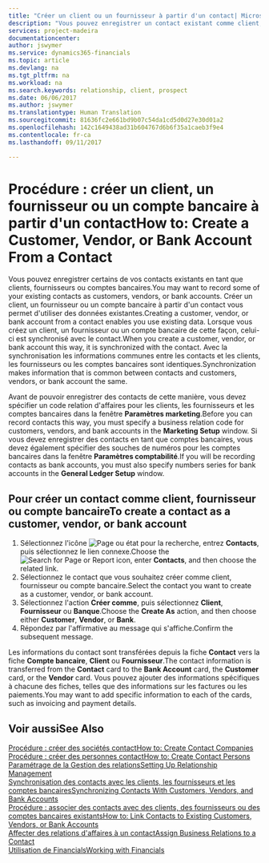```yaml
---
title: "Créer un client ou un fournisseur à partir d'un contact| Microsoft Docs"
description: "Vous pouvez enregistrer un contact existant comme client, fournisseur, ou compte bancaire à l'aide des données existantes et spécifier une relation d'affaires."
services: project-madeira
documentationcenter: 
author: jswymer
ms.service: dynamics365-financials
ms.topic: article
ms.devlang: na
ms.tgt_pltfrm: na
ms.workload: na
ms.search.keywords: relationship, client, prospect
ms.date: 06/06/2017
ms.author: jswymer
ms.translationtype: Human Translation
ms.sourcegitcommit: 81636fc2e661bd9b07c54da1cd5d0d27e30d01a2
ms.openlocfilehash: 142c1649438ad31b604767d6b6f35a1caeb3f9e4
ms.contentlocale: fr-ca
ms.lasthandoff: 09/11/2017

---
```

# <a name="how-to-create-a-customer-vendor-or-bank-account-from-a-contact"></a><span data-ttu-id="fb87a-103">Procédure : créer un client, un fournisseur ou un compte bancaire à partir d'un contact</span><span class="sxs-lookup"><span data-stu-id="fb87a-103">How to: Create a Customer, Vendor, or Bank Account From a Contact</span></span>
<span data-ttu-id="fb87a-104">Vous pouvez enregistrer certains de vos contacts existants en tant que clients, fournisseurs ou comptes bancaires.</span><span class="sxs-lookup"><span data-stu-id="fb87a-104">You may want to record some of your existing contacts as customers, vendors, or bank accounts.</span></span> <span data-ttu-id="fb87a-105">Créer un client, un fournisseur ou un compte bancaire à partir d'un contact vous permet d'utiliser des données existantes.</span><span class="sxs-lookup"><span data-stu-id="fb87a-105">Creating a customer, vendor, or bank account from a contact enables you use existing data.</span></span> <span data-ttu-id="fb87a-106">Lorsque vous créez un client, un fournisseur ou un compte bancaire de cette façon, celui-ci est synchronisé avec le contact.</span><span class="sxs-lookup"><span data-stu-id="fb87a-106">When you create a customer, vendor, or bank account this way, it is synchronized with the contact.</span></span> <span data-ttu-id="fb87a-107">Avec la synchronisation les informations communes entre les contacts et les clients, les fournisseurs ou les comptes bancaires sont identiques.</span><span class="sxs-lookup"><span data-stu-id="fb87a-107">Synchronization makes information that is common between contacts and customers, vendors, or bank account the same.</span></span>

<span data-ttu-id="fb87a-108">Avant de pouvoir enregistrer des contacts de cette manière, vous devez spécifier un code relation d'affaires pour les clients, les fournisseurs et les comptes bancaires dans la fenêtre **Paramètres marketing**.</span><span class="sxs-lookup"><span data-stu-id="fb87a-108">Before you can record contacts this way, you must specify a business relation code for customers, vendors, and bank accounts in the **Marketing Setup** window.</span></span> <span data-ttu-id="fb87a-109">Si vous devez enregistrer des contacts en tant que comptes bancaires, vous devez également spécifier des souches de numéros pour les comptes bancaires dans la fenêtre **Paramètres comptabilité**.</span><span class="sxs-lookup"><span data-stu-id="fb87a-109">If you will be recording contacts as bank accounts, you must also specify numbers series for bank accounts in the **General Ledger Setup** window.</span></span>

## <a name="to-create-a-contact-as-a-customer-vendor-or-bank-account"></a><span data-ttu-id="fb87a-110">Pour créer un contact comme client, fournisseur ou compte bancaire</span><span class="sxs-lookup"><span data-stu-id="fb87a-110">To create a contact as a customer, vendor, or bank account</span></span>
1. <span data-ttu-id="fb87a-111">Sélectionnez l'icône ![Page ou état pour la recherche](media/ui-search/search_small.png "icône Page ou état pour la recherche"), entrez **Contacts**, puis sélectionnez le lien connexe.</span><span class="sxs-lookup"><span data-stu-id="fb87a-111">Choose the ![Search for Page or Report](media/ui-search/search_small.png "Search for Page or Report icon") icon, enter **Contacts**, and then choose the related link.</span></span>
2. <span data-ttu-id="fb87a-112">Sélectionnez le contact que vous souhaitez créer comme client, fournisseur ou compte bancaire.</span><span class="sxs-lookup"><span data-stu-id="fb87a-112">Select the contact you want to create as a customer, vendor, or bank account.</span></span>
3. <span data-ttu-id="fb87a-113">Sélectionnez l'action **Créer comme**, puis sélectionnez **Client**, **Fournisseur** ou **Banque**.</span><span class="sxs-lookup"><span data-stu-id="fb87a-113">Choose the **Create As** action, and then choose either **Customer**, **Vendor**, or **Bank**.</span></span>
4. <span data-ttu-id="fb87a-114">Répondez par l'affirmative au message qui s'affiche.</span><span class="sxs-lookup"><span data-stu-id="fb87a-114">Confirm the subsequent message.</span></span>

<span data-ttu-id="fb87a-115">Les informations du contact sont transférées depuis la fiche **Contact** vers la fiche **Compte bancaire**, **Client** ou **Fournisseur**.</span><span class="sxs-lookup"><span data-stu-id="fb87a-115">The contact information is transferred from the **Contact** card to the **Bank Account** card, the **Customer** card, or the **Vendor** card.</span></span> <span data-ttu-id="fb87a-116">Vous pouvez ajouter des informations spécifiques à chacune des fiches, telles que des informations sur les factures ou les paiements.</span><span class="sxs-lookup"><span data-stu-id="fb87a-116">You may want to add specific information to each of the cards, such as invoicing and payment details.</span></span>

## <a name="see-also"></a><span data-ttu-id="fb87a-117">Voir aussi</span><span class="sxs-lookup"><span data-stu-id="fb87a-117">See Also</span></span>
[<span data-ttu-id="fb87a-118">Procédure : créer des sociétés contact</span><span class="sxs-lookup"><span data-stu-id="fb87a-118">How to: Create Contact Companies</span></span>](marketing-create-contact-companies.md)  
[<span data-ttu-id="fb87a-119">Procédure : créer des personnes contact</span><span class="sxs-lookup"><span data-stu-id="fb87a-119">How to: Create Contact Persons</span></span>](marketing-create-contact-persons.md)  
[<span data-ttu-id="fb87a-120">Paramétrage de la Gestion des relations</span><span class="sxs-lookup"><span data-stu-id="fb87a-120">Setting Up Relationship Management</span></span>](marketing-setup-marketing.md)  
[<span data-ttu-id="fb87a-121">Synchronisation des contacts avec les clients, les fournisseurs et les comptes bancaires</span><span class="sxs-lookup"><span data-stu-id="fb87a-121">Synchronizing Contacts With Customers, Vendors, and Bank Accounts</span></span>](marketing-synchronize-contacts-customers-vendors-bank-accounts.md)  
[<span data-ttu-id="fb87a-122">Procédure : associer des contacts avec des clients, des fournisseurs ou des comptes bancaires existants</span><span class="sxs-lookup"><span data-stu-id="fb87a-122">How to: Link Contacts to Existing Customers, Vendors, or Bank Accounts</span></span>](marketing-how-link-contact.md)  
[<span data-ttu-id="fb87a-123">Affecter des relations d'affaires à un contact</span><span class="sxs-lookup"><span data-stu-id="fb87a-123">Assign Business Relations to a Contact</span></span>](marketing-business-relations.md#AssignBusRelContact)  
[<span data-ttu-id="fb87a-124">Utilisation de Financials</span><span class="sxs-lookup"><span data-stu-id="fb87a-124">Working with Financials</span></span>](ui-work-product.md)

